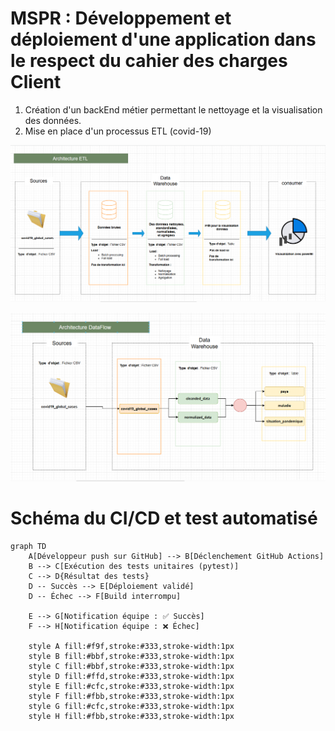 # MSPR : Développement et déploiement d'une application dans le respect du cahier des charges Client

1. Création d'un backEnd métier permettant le nettoyage et la visualisation des données.
2. Mise en place d'un processus ETL (covid-19)

![image](image-architecture/arch_etl.png)

![image](image-architecture/data_flow_etl.png)

# Schéma du CI/CD et test automatisé

```mermaid
graph TD
    A[Développeur push sur GitHub] --> B[Déclenchement GitHub Actions]
    B --> C[Exécution des tests unitaires (pytest)]
    C --> D{Résultat des tests}
    D -- Succès --> E[Déploiement validé]
    D -- Échec --> F[Build interrompu]

    E --> G[Notification équipe : ✅ Succès]
    F --> H[Notification équipe : ❌ Échec]

    style A fill:#f9f,stroke:#333,stroke-width:1px
    style B fill:#bbf,stroke:#333,stroke-width:1px
    style C fill:#bbf,stroke:#333,stroke-width:1px
    style D fill:#ffd,stroke:#333,stroke-width:1px
    style E fill:#cfc,stroke:#333,stroke-width:1px
    style F fill:#fbb,stroke:#333,stroke-width:1px
    style G fill:#cfc,stroke:#333,stroke-width:1px
    style H fill:#fbb,stroke:#333,stroke-width:1px
```	
